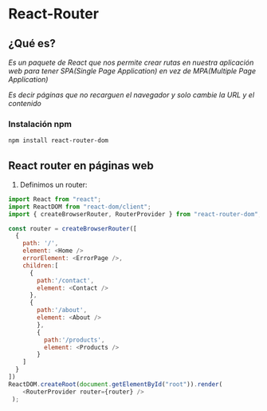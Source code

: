 # React-Router

## ¿Qué es?

_Es un paquete de React que nos permite crear rutas en nuestra aplicación web para tener SPA(Single Page Application) en vez de MPA(Multiple Page Application)_

_Es decir páginas que no recarguen el navegador y solo cambie la URL y el contenido_

### Instalación npm

```bash
npm install react-router-dom
```

## React router en páginas web

1. Definimos un router:

```JavaScript
import React from "react";
import ReactDOM from "react-dom/client";
import { createBrowserRouter, RouterProvider } from "react-router-dom";

const router = createBrowserRouter([
  {
    path: '/',
    element: <Home />
    errorElement: <ErrorPage />,
    children:[
      {
        path:'/contact',
        element: <Contact />
      },
      {
        path:'/about',
        element: <About />
        },
        {
          path:'/products',
          element: <Products />
        }
    ]
  }
])
ReactDOM.createRoot(document.getElementById("root")).render(
    <RouterProvider router={router} />
 );
```
